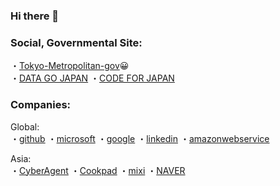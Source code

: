 ### Hi there 👋
### Social, Governmental Site:  

・[Tokyo-Metropolitan-gov](https://github.com/tokyo-metropolitan-gov):grinning:  
・[DATA GO JAPAN](https://www.data.go.jp/?lang=ja) 
・[CODE FOR JAPAN](https://www.code4japan.org/)


### Companies:  

Global:  
・[github](https://github.com/github)
・[microsoft](https://github.com/Microsoft)
・[google](https://github.com/google)
・[linkedin](https://github.com/linkedin)
・[amazonwebservice](https://github.com/aws)
  
Asia:  
・[CyberAgent](https://github.com/CyberAgent)
・[Cookpad](https://github.com/cookpad)
・[mixi](https://github.com/mixi-inc)
・[NAVER](https://github.com/naver)


<!--
**daidaihachi/daidaihachi** is a ✨ _special_ ✨ repository because its `README.md` (this file) appears on your GitHub profile.

Here are some ideas to get you started:

- 🔭 I’m currently working on ...
- 🌱 I’m currently learning ...
- 👯 I’m looking to collaborate on ...
- 🤔 I’m looking for help with ...
- 💬 Ask me about ...
- 📫 How to reach me: ...
- 😄 Pronouns: ...
- ⚡ Fun fact: ...
-->
